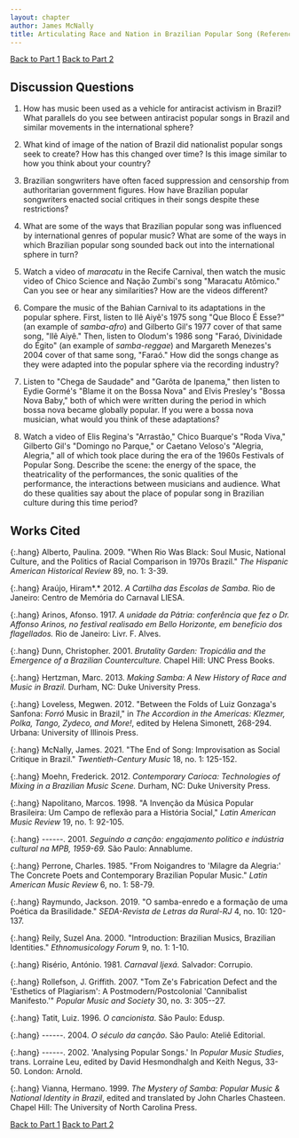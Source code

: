 ```yaml
---
layout: chapter
author: James McNally
title: Articulating Race and Nation in Brazilian Popular Song (References and Discussion Questions)
---
```

<a href="index.html" class="btn">Back to Part 1</a>
<a href="part2.html" class="btn">Back to Part 2</a>

## Discussion Questions

1. How has music been used as a vehicle for antiracist activism in Brazil? What parallels do you see between antiracist popular songs in Brazil and similar movements in the international sphere?

2. What kind of image of the nation of Brazil did nationalist popular songs seek to create? How has this changed over time? Is this image similar to how you think about your country?

3. Brazilian songwriters have often faced suppression and censorship from authoritarian government figures. How have Brazilian popular songwriters enacted social critiques in their songs despite these restrictions?

4. What are some of the ways that Brazilian popular song was influenced by international genres of popular music? What are some of the ways in which Brazilian popular song sounded back out into the international sphere in turn?

5. Watch a video of *maracatu* in the Recife Carnival, then watch the music video of Chico Science and Nação Zumbi's song "Maracatu Atômico." Can you see or hear any similarities? How are the videos different?

6. Compare the music of the Bahian Carnival to its adaptations in the popular sphere. First, listen to Ilê Aiyê's 1975 song "Que Bloco É Esse?" (an example of *samba-afro*) and Gilberto Gil's 1977 cover of that same song, "Ilê Aiyê." Then, listen to Olodum's 1986 song "Faraó, Divinidade do Égito" (an example of *samba-reggae*) and Margareth Menezes's 2004 cover of that same song, "Faraó." How did the songs change as they were adapted into the popular sphere via the recording industry?

7. Listen to "Chega de Saudade" and "Garôta de Ipanema," then listen to Eydie Gormé's "Blame it on the Bossa Nova" and Elvis Presley's "Bossa Nova Baby," both of which were written during the period in which bossa nova became globally popular. If you were a bossa nova musician, what would you think of these adaptations?

8. Watch a video of Elis Regina's "Arrastão," Chico Buarque's "Roda Viva," Gilberto Gil's "Domingo no Parque," or Caetano Veloso's "Alegria, Alegria," all of which took place during the era of the 1960s Festivals of Popular Song. Describe the scene: the energy of the space, the theatricality of the performances, the sonic qualities of the performance, the interactions between musicians and audience. What do these qualities say about the place of popular song in Brazilian culture during this time period?

## Works Cited

{:.hang}
Alberto, Paulina. 2009. "When Rio Was Black: Soul Music, National
Culture, and the Politics of Racial Comparison in 1970s Brazil." *The Hispanic American Historical Review* 89, no. 1: 3-39.

{:.hang}
Araújo, Hiram*.* 2012. *A Cartilha das Escolas de Samba*. Rio de
Janeiro: Centro de Memória do Carnaval LIESA.

{:.hang}
Arinos, Afonso. 1917. *A unidade da Pátria: conferência que fez o Dr. Affonso Arinos, no festival realisado em Bello Horizonte, em benefício dos flagellados.* Rio de Janeiro: Livr. F. Alves.

{:.hang}
Dunn, Christopher. 2001. *Brutality Garden: Tropicália and the Emergence of a Brazilian Counterculture.* Chapel Hill: UNC Press Books.

{:.hang}
Hertzman, Marc. 2013. *Making Samba: A New History of Race and Music in Brazil.* Durham, NC: Duke University Press.

{:.hang}
Loveless, Megwen. 2012. "Between the Folds of Luiz Gonzaga's Sanfona: *Forró* Music in Brazil," in *The Accordion in the Americas: Klezmer, Polka, Tango, Zydeco, and More!*, edited by Helena Simonett, 268-294. Urbana: University of Illinois Press.

{:.hang}
McNally, James. 2021. "The End of Song: Improvisation as Social Critique in Brazil." *Twentieth-Century Music* 18, no. 1: 125-152.

{:.hang}
Moehn, Frederick. 2012. *Contemporary Carioca: Technologies of Mixing in a Brazilian Music Scene.* Durham, NC: Duke University Press.

{:.hang}
Napolitano, Marcos. 1998. "A Invenção da Música Popular Brasileira: Um Campo de reflexão para a História Social," *Latin American Music Review* 19, no. 1: 92-105.

{:.hang}
­­­------. 2001. *Seguindo a canção: engajamento politico e indústria cultural na MPB, 1959-69.* São Paulo: Annablume.

{:.hang}
Perrone, Charles. 1985. "From Noigandres to 'Milagre da Alegria:' The Concrete Poets and Contemporary Brazilian Popular Music." *Latin American Music Review* 6, no. 1: 58-79.

{:.hang}
Raymundo, Jackson. 2019. "O samba-enredo e a formação de uma Poética da Brasilidade." *SEDA-Revista de Letras da Rural-RJ* 4, no. 10: 120-137.

{:.hang}
Reily, Suzel Ana. 2000. "Introduction: Brazilian Musics, Brazilian Identities." *Ethnomusicology Forum* 9, no. 1: 1-10.

{:.hang}
Risério, António. 1981. *Carnaval Ijexá.* Salvador: Corrupio.

{:.hang}
Rollefson, J. Griffith. 2007. "Tom Ze's Fabrication Defect and the 'Esthetics of Plagiarism': A Postmodern/Postcolonial 'Cannibalist Manifesto.'" *Popular Music and Society* 30, no. 3: 305--27.

{:.hang}
Tatit, Luiz. 1996. *O cancionista*. São Paulo: Edusp.

{:.hang}
­­­------. 2004. *O século da canção.* São Paulo: Ateliê Editorial.

{:.hang}
­­­------. 2002. 'Analysing Popular Songs.' In *Popular Music Studies*, trans. Lorraine Leu, edited by David Hesmondhalgh and Keith Negus, 33-50. London: Arnold.

{:.hang}
Vianna, Hermano. 1999. *The Mystery of Samba: Popular Music & National Identity in Brazil*, edited and translated by John Charles Chasteen. Chapel Hill: The University of North Carolina Press.

<a href="index.html" class="btn">Back to Part 1</a>
<a href="part2.html" class="btn">Back to Part 2</a>
